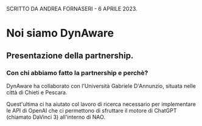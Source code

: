 SCRITTO DA ANDREA FORNASERI - 6 APRILE 2023.

# Noi siamo DynAware
## Presentazione della partnership.

### Con chi abbiamo fatto la partnership e perchè?

DynAware ha collaborato con l'Università Gabriele D'Annunzio, situata nelle città di Chieti e Pescara.


Quest'ultima ci ha aiutato col lavoro di ricerca necessario per implementare le API di OpenAI che ci permettono di sfruttare il motore di ChatGPT (chiamato DaVinci 3) all'interno di NAO.

